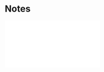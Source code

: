 ---
---



#
# Notes

![2020-01-01-Gilded-Pillow-Investigate](2020-01-01-Gilded-Pillow-Investigate.md)

